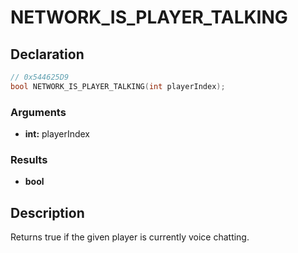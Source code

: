 # NETWORK_IS_PLAYER_TALKING

## Declaration
```cpp
// 0x544625D9
bool NETWORK_IS_PLAYER_TALKING(int playerIndex);
```

### Arguments
- **int:** playerIndex

### Results
- **bool**

## Description
Returns true if the given player is currently voice chatting.